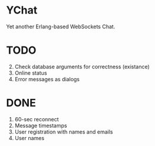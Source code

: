 YChat
=====

Yet another Erlang-based WebSockets Chat.

TODO
====

2. Check database arguments for correctness (existance)
4. Online status
5. Error messages as dialogs

DONE
====
1. 60-sec reconnect
2. Message timestamps
3. User registration with names and emails
4. User names
